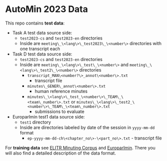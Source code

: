 # AutoMin 2023 Data

This repo contains **test data**:
- Task A test data source side:
  - ``test2023-cs`` and ``test2023-en`` directories
  - Inside are ``meeting\_\<lang\>\_test2023\_\<number\>`` directories with one transcript each
- Task D test data source side:
  - ``test2023-cs`` and ``test2023-en`` directories
  - Inside are ``meeting\_\<lang\>\_test\_\<number\>`` and ``meeting\_\<lang\>\_test2\_\<number\>`` directories
    - ``transcript_MAN\<number?\>_annot\<number\>.txt``
      - transcript file
    - ``minutes\_GENER\_annot\<number\>.txt``
      - human reference minutes
    - ``minutes\_\<lang\>\_test_\<number\>\_TEAM\_\<team\_number\>.txt`` or ``minutes\_\<lang\>\_test2_\<number\>\_TEAM\_\<team\_number\>.txt``
      - submissions to evaluate
- Europarlmin test1 data source side:
  - ``test1`` directory
  - Inside are directories labeled by date of the session in ``yyyy-mm-dd`` format
    - ``ep-yyyy-mm-dd-ch\<chapter_no\>-\<part_no\>.txt`` - transcript file

For **training data** see [ELITR Minuting Corpus](https://ufal.mff.cuni.cz/elitr-minuting-corpus) and [Europarlmin](https://github.com/ufal/europarlmin).
There you will also find a detailed description of the data format.
